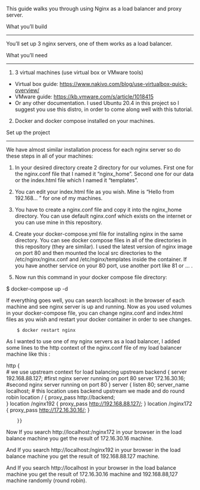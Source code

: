 ﻿This guide walks you through using Nginx as a load balancer and proxy server.


What you’ll build
________________
You’ll set up 3 nginx servers, one of them works as a load balancer.


What you’ll need
________________
1. 3 virtual machines (use virtual box or VMware tools)
* Virtual box guide: https://www.nakivo.com/blog/use-virtualbox-quick-overview/
* VMware guide: https://kb.vmware.com/s/article/1018415
* Or any other documentation. I used Ubuntu 20.4 in this project so I suggest you use this distro, in order to come along well with this tutorial.
2. Docker and docker compose installed on your machines.


Set up the project
________________
We have almost similar installation process for each nginx server so do these steps in all of your machines:


1. In your desired directory create 2 directory for our volumes. First one for the nginx.conf file that I named it “nginx_home”. Second one for our data or the index.html file which I named it “templates”. 


2. You can edit your index.html file as you wish. Mine is “Hello from 192.168… ” for one of my machines.


3. You have to create a nginx.conf file and copy it into the nginx_home directory. You can use default nginx.conf which exists on the internet or you can use mine in this repository.


4. Create your docker-compose.yml file for installing nginx in the same directory. You can see docker compose files in all of the directories in this repository (they are similar).
I used the latest version of nginx image on port 80 and then mounted the local src directories to the /etc/nginx/nginx.conf and /etc/nginx/templates inside the container.
If you have another service on your 80 port, use another port like 81 or … .

5. Now run this command in your docker compose file directory:

$ docker-compose up -d


If everything goes well, you can search localhost:<port> in the browser of each machine and see nginx server is up and running.
Now as you used volumes in your docker-compose file, you can change nginx.conf and index.html files as you wish and restart your docker container in order to see changes.
         
        $ docker restart nginx

As I wanted to use one of my nginx servers as a load balancer, I added some lines to the http context of the nginx.conf file of my load balancer machine like this : 


http {        
       # we use upstream context for load balancing
        upstream backend {
                server 192.168.88.127;        #first nginx server running on port 80
                server 172.16.30.16;            #second nginx server running on port 80
        }
        server {
                listen 80;
                server_name localhost;
     # this location uses backend upstream we made and do round robin 
                location / {
                        proxy_pass http://backend;  
                }
                location /nginx192 {
                        proxy_pass http://192.168.88.127/;
                }
                location /nginx172 {
                        proxy_pass http://172.16.30.16/;
                }


        }}
Now If you search http://localhost:/nginx172 in your browser in the load balance machine you get the result of 172.16.30.16 machine.




  





And If you search http://localhost:/nginx192 in your browser in the load balance machine you get the result of 192.168.88.127 machine.


  

And If you search http://localhost in your browser in the load balance machine you get the result of 172.16.30.16 machine and 192.168.88,127 machine randomly (round robin).
